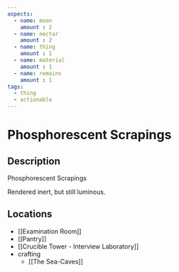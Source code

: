 ```yaml
---
aspects: 
  - name: moon
    amount : 2
  - name: nectar
    amount : 2
  - name: thing
    amount : 1
  - name: material
    amount : 1
  - name: remains
    amount : 1
tags:
  - thing
  - actionable
---
```


# Phosphorescent Scrapings

## Description
Phosphorescent Scrapings

Rendered inert, but still luminous.
## Locations
- [[Examination Room]]
- [[Pantry]]
- [[Crucible Tower - Interview Laboratory]]
- crafting 
	- [[The Sea-Caves]]